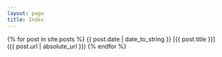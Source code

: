 ```yaml
---
layout: page
title: Index
---
```


{% for post in site.posts %}
{{ post.date | date_to_string }} [{{ post.title }}]({{ post.url | absolute_url }})
{% endfor %}
